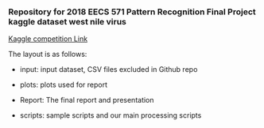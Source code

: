 ### Repository for 2018 EECS 571 Pattern Recognition Final Project kaggle dataset west nile virus 
[Kaggle competition Link](https://www.kaggle.com/c/predict-west-nile-virus)

The layout is as follows:

- input: input dataset, CSV files excluded in Github repo

- plots: plots used for report

- Report: The final report and presentation

- scripts: sample scripts and our main processing scripts
  
